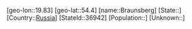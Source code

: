 ﻿---
location: [54.4,19.83]
type: City
tags:
- geo/City


SpocWebEntityId: 29323
isDeleted: false
confidential: public

---
[geo-lon::19.83]
[geo-lat::54.4]
[name::Braunsberg]
[State::]
[Country::[Russia](geo/Continent/Europe/Russia.md)]
[StateId::36942]
[Population::]
[Unknown::]

